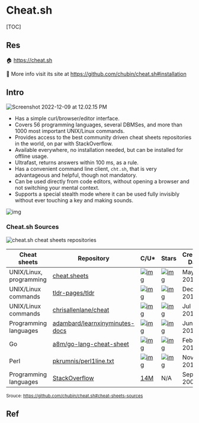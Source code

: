 # Cheat.sh

[TOC]



## Res
🏠 https://cheat.sh

🚧 More info visit its site at https://github.com/chubin/cheat.sh#installation



## Intro
![Screenshot 2022-12-09 at 12.02.15 PM](../../../../../../../../../Assets/Pics/Screenshot%202022-12-09%20at%2012.02.15%20PM.png)
- Has a simple curl/browser/editor interface.
- Covers 56 programming languages, several DBMSes, and more than 1000 most important UNIX/Linux commands.
- Provides access to the best community driven cheat sheets repositories in the world, on par with StackOverflow.
- Available everywhere, no installation needed, but can be installed for offline usage.
- Ultrafast, returns answers within 100 ms, as a rule.
- Has a convenient command line client, `cht.sh`, that is very advantageous and helpful, though not mandatory.
- Can be used directly from code editors, without opening a browser and not switching your mental context.
- Supports a special stealth mode where it can be used fully invisibly without ever touching a key and making sounds.

![img](../../../../../../../../../Assets/Pics/68747470733a2f2f63686561742e73682f66696c65732f64656d6f2d6375726c2e676966.gif)


### Cheat.sh Sources
![cheat.sh cheat sheets repositories](../../../../../../../../../Assets/Pics/687474703a2f2f63686561742e73682f66696c65732f737461742d323031372d30362d30352e706e67.png)


| Cheat sheets            | Repository                                                   | C/U*                                                         | Stars                                                        | Creation Date |
| ----------------------- | ------------------------------------------------------------ | ------------------------------------------------------------ | ------------------------------------------------------------ | ------------- |
| UNIX/Linux, programming | [cheat.sheets](https://github.com/chubin/cheat.sheets)       | [![img](https://camo.githubusercontent.com/bb5e9416e14fb84b951e9c5af664f21d12d7c3f418aa721b103b95c12de534fb/68747470733a2f2f696d672e736869656c64732e696f2f6769746875622f636f6e7472696275746f72732d616e6f6e2f63687562696e2f63686561742e7368656574733f6c6162656c3d254630253946253931254135266c6162656c436f6c6f723d7768697465)](https://camo.githubusercontent.com/bb5e9416e14fb84b951e9c5af664f21d12d7c3f418aa721b103b95c12de534fb/68747470733a2f2f696d672e736869656c64732e696f2f6769746875622f636f6e7472696275746f72732d616e6f6e2f63687562696e2f63686561742e7368656574733f6c6162656c3d254630253946253931254135266c6162656c436f6c6f723d7768697465) | [![img](https://camo.githubusercontent.com/fce244292c64c80d00e0b62bd9bddf864dfea16a0f70e5fcef9df0b757e47ce4/68747470733a2f2f696d672e736869656c64732e696f2f6769746875622f73746172732f63687562696e2f63686561742e7368656574733f6c6162656c3d254532254144253930266c6162656c436f6c6f723d7768697465)](https://camo.githubusercontent.com/fce244292c64c80d00e0b62bd9bddf864dfea16a0f70e5fcef9df0b757e47ce4/68747470733a2f2f696d672e736869656c64732e696f2f6769746875622f73746172732f63687562696e2f63686561742e7368656574733f6c6162656c3d254532254144253930266c6162656c436f6c6f723d7768697465) | May 1, 2017   |
| UNIX/Linux commands     | [tldr-pages/tldr](https://github.com/tldr-pages/tldr)        | [![img](https://camo.githubusercontent.com/b019e52c63dcf1af257c87a0baadef3eb714c7022bc52e5cda35a786523555f8/68747470733a2f2f696d672e736869656c64732e696f2f6769746875622f636f6e7472696275746f72732d616e6f6e2f746c64722d70616765732f746c64723f6c6162656c3d254630253946253931254135266c6162656c436f6c6f723d7768697465)](https://camo.githubusercontent.com/b019e52c63dcf1af257c87a0baadef3eb714c7022bc52e5cda35a786523555f8/68747470733a2f2f696d672e736869656c64732e696f2f6769746875622f636f6e7472696275746f72732d616e6f6e2f746c64722d70616765732f746c64723f6c6162656c3d254630253946253931254135266c6162656c436f6c6f723d7768697465) | [![img](https://camo.githubusercontent.com/2b18272677a80434f27cd24376d53dec4b87a8d959a4cb3cdb716d2d9d786b35/68747470733a2f2f696d672e736869656c64732e696f2f6769746875622f73746172732f746c64722d70616765732f746c64723f6c6162656c3d254532254144253930266c6162656c436f6c6f723d7768697465)](https://camo.githubusercontent.com/2b18272677a80434f27cd24376d53dec4b87a8d959a4cb3cdb716d2d9d786b35/68747470733a2f2f696d672e736869656c64732e696f2f6769746875622f73746172732f746c64722d70616765732f746c64723f6c6162656c3d254532254144253930266c6162656c436f6c6f723d7768697465) | Dec 8, 2013   |
| UNIX/Linux commands     | [chrisallenlane/cheat](https://github.com/chrisallenlane/cheat) | [![img](https://camo.githubusercontent.com/2553ae70a43e4e13c672eb87c874478b750ffc303f83170a87840d7e8f6f6173/68747470733a2f2f696d672e736869656c64732e696f2f6769746875622f636f6e7472696275746f72732d616e6f6e2f6368726973616c6c656e6c616e652f63686561743f6c6162656c3d254630253946253931254135266c6162656c436f6c6f723d7768697465)](https://camo.githubusercontent.com/2553ae70a43e4e13c672eb87c874478b750ffc303f83170a87840d7e8f6f6173/68747470733a2f2f696d672e736869656c64732e696f2f6769746875622f636f6e7472696275746f72732d616e6f6e2f6368726973616c6c656e6c616e652f63686561743f6c6162656c3d254630253946253931254135266c6162656c436f6c6f723d7768697465) | [![img](https://camo.githubusercontent.com/f57c004513d7c75021da3778333ca56f85fad0d7227e1ba585deff92f469d90d/68747470733a2f2f696d672e736869656c64732e696f2f6769746875622f73746172732f6368726973616c6c656e6c616e652f63686561743f6c6162656c3d254532254144253930266c6162656c436f6c6f723d7768697465)](https://camo.githubusercontent.com/f57c004513d7c75021da3778333ca56f85fad0d7227e1ba585deff92f469d90d/68747470733a2f2f696d672e736869656c64732e696f2f6769746875622f73746172732f6368726973616c6c656e6c616e652f63686561743f6c6162656c3d254532254144253930266c6162656c436f6c6f723d7768697465) | Jul 28, 2013  |
| Programming languages   | [adambard/learnxinyminutes-docs](https://github.com/adambard/learnxinyminutes-docs) | [![img](https://camo.githubusercontent.com/bc686b92bf3a0cdda5a25dcf6c207902af1ada20be9360f43e380bf853a3c28e/68747470733a2f2f696d672e736869656c64732e696f2f6769746875622f636f6e7472696275746f72732d616e6f6e2f6164616d626172642f6c6561726e78696e796d696e757465732d646f63733f6c6162656c3d254630253946253931254135266c6162656c436f6c6f723d7768697465)](https://camo.githubusercontent.com/bc686b92bf3a0cdda5a25dcf6c207902af1ada20be9360f43e380bf853a3c28e/68747470733a2f2f696d672e736869656c64732e696f2f6769746875622f636f6e7472696275746f72732d616e6f6e2f6164616d626172642f6c6561726e78696e796d696e757465732d646f63733f6c6162656c3d254630253946253931254135266c6162656c436f6c6f723d7768697465) | [![img](https://camo.githubusercontent.com/51ced7116f202c1d4891fb62acab58f5d5a82b83bf84dee83a1f0682c4d25489/68747470733a2f2f696d672e736869656c64732e696f2f6769746875622f73746172732f6164616d626172642f6c6561726e78696e796d696e757465732d646f63733f6c6162656c3d254532254144253930266c6162656c436f6c6f723d7768697465)](https://camo.githubusercontent.com/51ced7116f202c1d4891fb62acab58f5d5a82b83bf84dee83a1f0682c4d25489/68747470733a2f2f696d672e736869656c64732e696f2f6769746875622f73746172732f6164616d626172642f6c6561726e78696e796d696e757465732d646f63733f6c6162656c3d254532254144253930266c6162656c436f6c6f723d7768697465) | Jun 23, 2013  |
| Go                      | [a8m/go-lang-cheat-sheet](https://github.com/a8m/go-lang-cheat-sheet) | [![img](https://camo.githubusercontent.com/c87ec85859a95eb254d0acde07cf9506bd07ca1dbbc91f1fec3d6867b0f90e74/68747470733a2f2f696d672e736869656c64732e696f2f6769746875622f636f6e7472696275746f72732d616e6f6e2f61386d2f676f2d6c616e672d63686561742d73686565743f6c6162656c3d254630253946253931254135266c6162656c436f6c6f723d7768697465)](https://camo.githubusercontent.com/c87ec85859a95eb254d0acde07cf9506bd07ca1dbbc91f1fec3d6867b0f90e74/68747470733a2f2f696d672e736869656c64732e696f2f6769746875622f636f6e7472696275746f72732d616e6f6e2f61386d2f676f2d6c616e672d63686561742d73686565743f6c6162656c3d254630253946253931254135266c6162656c436f6c6f723d7768697465) | [![img](https://camo.githubusercontent.com/59614afcc2f72fd49fc0c9f016a1deec339c3ddadd860aebb5f4f46ce0307638/68747470733a2f2f696d672e736869656c64732e696f2f6769746875622f73746172732f61386d2f676f2d6c616e672d63686561742d73686565743f6c6162656c3d254532254144253930266c6162656c436f6c6f723d7768697465)](https://camo.githubusercontent.com/59614afcc2f72fd49fc0c9f016a1deec339c3ddadd860aebb5f4f46ce0307638/68747470733a2f2f696d672e736869656c64732e696f2f6769746875622f73746172732f61386d2f676f2d6c616e672d63686561742d73686565743f6c6162656c3d254532254144253930266c6162656c436f6c6f723d7768697465) | Feb 9, 2014   |
| Perl                    | [pkrumnis/perl1line.txt](https://github.com/pkrumins/perl1line.txt) | [![img](https://camo.githubusercontent.com/10064a7036df24faa2fd7bbe6444a6dc93a4dff3748d9196c513b42225697e60/68747470733a2f2f696d672e736869656c64732e696f2f6769746875622f636f6e7472696275746f72732d616e6f6e2f706b72756d696e732f7065726c316c696e652e7478743f6c6162656c3d254630253946253931254135266c6162656c436f6c6f723d7768697465)](https://camo.githubusercontent.com/10064a7036df24faa2fd7bbe6444a6dc93a4dff3748d9196c513b42225697e60/68747470733a2f2f696d672e736869656c64732e696f2f6769746875622f636f6e7472696275746f72732d616e6f6e2f706b72756d696e732f7065726c316c696e652e7478743f6c6162656c3d254630253946253931254135266c6162656c436f6c6f723d7768697465) | [![img](https://camo.githubusercontent.com/464913c5f975545eb75705ade5d0c7f6f92fff3d70c7fc4218f79c6b9e14a3b9/68747470733a2f2f696d672e736869656c64732e696f2f6769746875622f73746172732f706b72756d696e732f7065726c316c696e652e7478743f6c6162656c3d254532254144253930266c6162656c436f6c6f723d7768697465)](https://camo.githubusercontent.com/464913c5f975545eb75705ade5d0c7f6f92fff3d70c7fc4218f79c6b9e14a3b9/68747470733a2f2f696d672e736869656c64732e696f2f6769746875622f73746172732f706b72756d696e732f7065726c316c696e652e7478743f6c6162656c3d254532254144253930266c6162656c436f6c6f723d7768697465) | Nov 4, 2011   |
| Programming languages   | [StackOverflow](https://stackoverflow.com/)                  | [14M](https://stackexchange.com/leagues/1/alltime/stackoverflow) | N/A                                                          | Sep 15, 200   |

<small>Srouce: https://github.com/chubin/cheat.sh#cheat-sheets-sources</small>



## Ref
